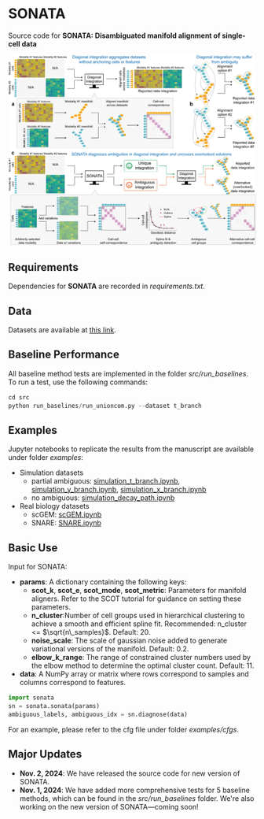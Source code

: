 # SONATA
Source code for **SONATA: Disambiguated manifold alignment of single-cell data**  

![SONATA](images/overview.jpg)

## Requirements
Dependencies for **SONATA** are recorded in *requirements.txt*.  

## Data
Datasets are available at [this link](https://drive.google.com/drive/folders/1YWvcBaJ-yj76OjkcMz8cfKchKwuJmkGV?usp=sharing).

## Baseline Performance
All baseline method tests are implemented in the folder *src/run_baselines*. To run a test, use the following commands:
```python
cd src
python run_baselines/run_unioncom.py --dataset t_branch
```

## Examples
Jupyter notebooks to replicate the results from the manuscript are available under folder *examples*:  
- Simulation datasets
    - partial ambiguous: [simulation_t_branch.ipynb](https://github.com/batmen-lab/SONATA/blob/main/examples/simulation_t_branch.ipynb), [simulation_y_branch.ipynb](https://github.com/batmen-lab/SONATA/blob/main/examples/simulation_y_branch.ipynb), [simulation_x_branch.ipynb](https://github.com/batmen-lab/SONATA/blob/main/examples/simulation_x_branch.ipynb)
    - no ambiguous: [simulation_decay_path.ipynb](https://github.com/batmen-lab/SONATA/blob/main/examples/simulation_decay_path.ipynb)
- Real biology datasets
    - scGEM: [scGEM.ipynb](https://github.com/batmen-lab/SONATA/blob/main/examples/scGEM.ipynb)
    - SNARE: [SNARE.ipynb](https://github.com/batmen-lab/SONATA/blob/main/examples/SNARE.ipynb)


## Basic Use
Input for SONATA: 
 - **params**: A dictionary containing the following keys:
    - **scot_k**, **scot_e**, **scot_mode**, **scot_metric**: Parameters for manifold aligners. Refer to the SCOT tutorial for guidance on setting these parameters.
    - **n_cluster**:Number of cell groups used in hierarchical clustering to achieve a smooth and efficient spline fit. Recommended: n_cluster <= $\sqrt{n\_samples}$. Default: 20.
    - **noise_scale**: The scale of gaussian noise added to generate variational versions of the manifold. Default: 0.2.
    - **elbow_k_range**: The range of constrained cluster numbers used by the elbow method to determine the optimal cluster count. Default: 11.
 - **data**: A NumPy array or matrix where rows correspond to samples and columns correspond to features.

```python
import sonata
sn = sonata.sonata(params)
ambiguous_labels, ambiguous_idx = sn.diagnose(data)
```
For an example, please refer to the cfg file under folder *examples/cfgs*.



## Major Updates
- **Nov. 2, 2024**: We have released the source code for new version of SONATA.
- **Nov. 1, 2024**: We have added more comprehensive tests for 5 baseline methods, which can be found in the *src/run_baselines* folder. We're also working on the new version of SONATA—coming soon! 